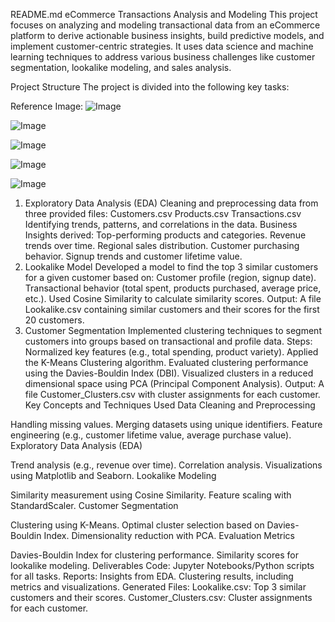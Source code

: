 README.md
eCommerce Transactions Analysis and Modeling
This project focuses on analyzing and modeling transactional data from an eCommerce platform to derive actionable business insights, build predictive models, and implement customer-centric strategies. It uses data science and machine learning techniques to address various business challenges like customer segmentation, lookalike modeling, and sales analysis.

Project Structure
The project is divided into the following key tasks:

Reference Image:
![Image](https://github.com/user-attachments/assets/574a3ad0-1f4e-46d2-9bba-44c01bba9821)

![Image](https://github.com/user-attachments/assets/817c5b11-8a86-4e65-80cb-3836767bdc0d)

![Image](https://github.com/user-attachments/assets/2fb229d3-64aa-468d-81c5-033c9725cf61)

![Image](https://github.com/user-attachments/assets/4046d6cb-fb07-4b17-bb38-a33f0d87aa30)

![Image](https://github.com/user-attachments/assets/89bb88e3-2e3a-4642-b77f-fbef26151a16)


1. Exploratory Data Analysis (EDA)
Cleaning and preprocessing data from three provided files:
Customers.csv
Products.csv
Transactions.csv
Identifying trends, patterns, and correlations in the data.
Business Insights derived:
Top-performing products and categories.
Revenue trends over time.
Regional sales distribution.
Customer purchasing behavior.
Signup trends and customer lifetime value.
2. Lookalike Model
Developed a model to find the top 3 similar customers for a given customer based on:
Customer profile (region, signup date).
Transactional behavior (total spent, products purchased, average price, etc.).
Used Cosine Similarity to calculate similarity scores.
Output: A file Lookalike.csv containing similar customers and their scores for the first 20 customers.
3. Customer Segmentation
Implemented clustering techniques to segment customers into groups based on transactional and profile data.
Steps:
Normalized key features (e.g., total spending, product variety).
Applied the K-Means Clustering algorithm.
Evaluated clustering performance using the Davies-Bouldin Index (DBI).
Visualized clusters in a reduced dimensional space using PCA (Principal Component Analysis).
Output: A file Customer_Clusters.csv with cluster assignments for each customer.
Key Concepts and Techniques Used
Data Cleaning and Preprocessing

Handling missing values.
Merging datasets using unique identifiers.
Feature engineering (e.g., customer lifetime value, average purchase value).
Exploratory Data Analysis (EDA)

Trend analysis (e.g., revenue over time).
Correlation analysis.
Visualizations using Matplotlib and Seaborn.
Lookalike Modeling

Similarity measurement using Cosine Similarity.
Feature scaling with StandardScaler.
Customer Segmentation

Clustering using K-Means.
Optimal cluster selection based on Davies-Bouldin Index.
Dimensionality reduction with PCA.
Evaluation Metrics

Davies-Bouldin Index for clustering performance.
Similarity scores for lookalike modeling.
Deliverables
Code: Jupyter Notebooks/Python scripts for all tasks.
Reports:
Insights from EDA.
Clustering results, including metrics and visualizations.
Generated Files:
Lookalike.csv: Top 3 similar customers and their scores.
Customer_Clusters.csv: Cluster assignments for each customer.

